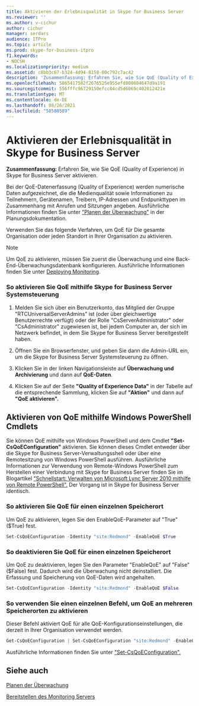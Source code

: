 ```yaml
---
title: Aktivieren der Erlebnisqualität in Skype for Business Server
ms.reviewer: ''
ms.author: v-cichur
author: cichur
manager: serdars
audience: ITPro
ms.topic: article
ms.prod: skype-for-business-itpro
f1.keywords:
- NOCSH
ms.localizationpriority: medium
ms.assetid: c8bb3c67-b324-4d94-8158-00c792c7ac42
description: 'Zusammenfassung: Erfahren Sie, wie Sie QoE (Quality of Experience) in Skype for Business Server aktivieren.'
ms.openlocfilehash: 5865417582f2676525e955efd800684647d9a191
ms.sourcegitcommit: 556fffc96729150efcc04cd5d6069c402012421e
ms.translationtype: MT
ms.contentlocale: de-DE
ms.lasthandoff: 08/26/2021
ms.locfileid: "58580589"
---
```

# <a name="enable-quality-of-experience-in-skype-for-business-server"></a>Aktivieren der Erlebnisqualität in Skype for Business Server

**Zusammenfassung:** Erfahren Sie, wie Sie QoE (Quality of Experience) in Skype for Business Server aktivieren.

Bei der QoE-Datenerfassung (Quality of Experience) werden numerische Daten aufgezeichnet, die die Medienqualität sowie Informationen zu Teilnehmern, Gerätenamen, Treibern, IP-Adressen und Endpunkttypen im Zusammenhang mit Anrufen und Sitzungen angeben. Ausführliche Informationen finden Sie unter ["Planen der Überwachung"](/previous-versions/office/lync-server-2013/lync-server-2013-planning-for-monitoring) in der Planungsdokumentation.

Verwenden Sie das folgende Verfahren, um QoE für Die gesamte Organisation oder jeden Standort in Ihrer Organisation zu aktivieren.

> [!NOTE]
> Um QoE zu aktivieren, müssen Sie zuerst die Überwachung und eine Back-End-Überwachungsdatenbank konfigurieren. Ausführliche Informationen finden Sie unter [Deploying Monitoring](/previous-versions/office/lync-server-2013/lync-server-2013-deploying-monitoring).

### <a name="to-enable-qoe-by-using-skype-for-business-server-control-panel"></a>So aktivieren Sie QoE mithilfe Skype for Business Server Systemsteuerung

1.  Melden Sie sich über ein Benutzerkonto, das Mitglied der Gruppe "RTCUniversalServerAdmins" ist (oder über gleichwertige Benutzerrechte verfügt) oder der Rolle "CsServerAdministrator" oder "CsAdministrator" zugewiesen ist, bei jedem Computer an, der sich im Netzwerk befindet, in dem Sie Skype for Business Server bereitgestellt haben.

2. Öffnen Sie ein Browserfenster, und geben Sie dann die Admin-URL ein, um die Skype for Business Server Systemsteuerung zu öffnen.

3. Klicken Sie in der linken Navigationsleiste auf **Überwachung und Archivierung** und dann auf **QoE-Daten**.

4. Klicken Sie auf der Seite **"Quality of Experience Data"** in der Tabelle auf die entsprechende Sammlung, klicken Sie auf **"Aktion"** und dann auf **"QoE aktivieren".**

## <a name="enabling-qoe-by-using-windows-powershell-cmdlets"></a>Aktivieren von QoE mithilfe Windows PowerShell Cmdlets

Sie können QoE mithilfe von Windows PowerShell und dem Cmdlet **"Set-CsQoEConfiguration"** aktivieren. Sie können dieses Cmdlet entweder über die Skype for Business Server-Verwaltungsshell oder über eine Remotesitzung von Windows PowerShell ausführen. Ausführliche Informationen zur Verwendung von Remote-Windows PowerShell zum Herstellen einer Verbindung mit Skype for Business Server finden Sie im Blogartikel ["Schnellstart: Verwalten von Microsoft Lync Server 2010 mithilfe von Remote PowerShell".](https://go.microsoft.com/fwlink/p/?linkId=255876) Der Vorgang ist in Skype for Business Server identisch.

### <a name="to-enable-qoe-for-a-single-location"></a>So aktivieren Sie QoE für einen einzelnen Speicherort

 Um QoE zu aktivieren, legen Sie den EnableQoE-Parameter auf "True" ($True) fest.

  ```PowerShell
  Set-CsQoEConfiguration -Identity "site:Redmond" -EnableQoE $True
  ```

### <a name="to-disable-qoe-for-a-single-location"></a>So deaktivieren Sie QoE für einen einzelnen Speicherort

 Um QoE zu deaktivieren, legen Sie den Parameter "EnableQoE" auf "False" ($False) fest. Dadurch wird die Überwachung nicht deinstalliert. Die Erfassung und Speicherung von QoE-Daten wird angehalten.

  ```PowerShell
  Set-CsQoEConfiguration -Identity "site:Redmond" -EnableQoE $False
  ```

### <a name="to-use-a-single-command-to-enable-qoe-in-multiple-locations"></a>So verwenden Sie einen einzelnen Befehl, um QoE an mehreren Speicherorten zu aktivieren

 Dieser Befehl aktiviert QoE für alle QoE-Konfigurationseinstellungen, die derzeit in Ihrer Organisation verwendet werden.

  ```PowerShell
  Get-CsQoEConfiguration | Set-CsQoEConfiguration "site:Redmond" -EnableQoE $True
  ```

Ausführliche Informationen finden Sie unter ["Set-CsQoEConfiguration".](/powershell/module/skype/set-csqoeconfiguration?view=skype-ps)

## <a name="see-also"></a>Siehe auch

[Planen der Überwachung](/previous-versions/office/lync-server-2013/lync-server-2013-planning-for-monitoring)

[Bereitstellen des Monitoring Servers](/previous-versions/office/lync-server-2013/lync-server-2013-deploying-monitoring)